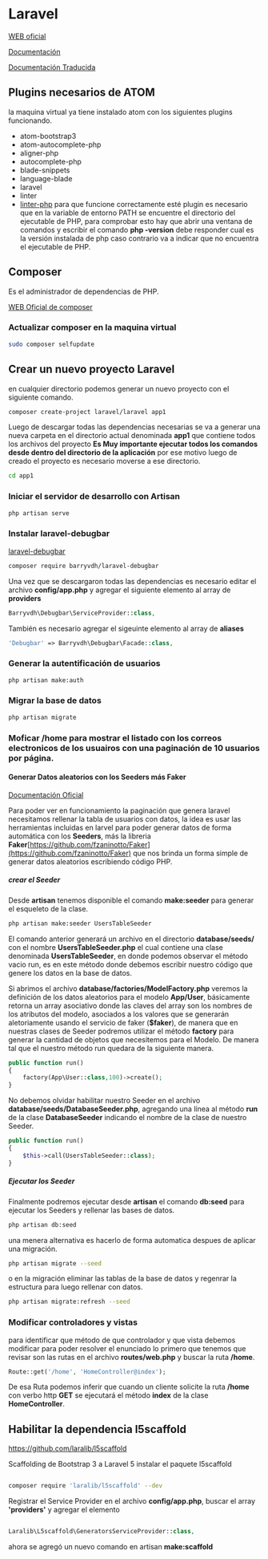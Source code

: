 # Laravel
[WEB oficial](https://laravel.com)

[Documentación](https://laravel.com/docs/5.3)

[Documentación Traducida](http://laraveles.com/docs/5.1/)

## Plugins necesarios de ATOM
la maquina virtual ya tiene instalado atom con los siguientes plugins funcionando.
- atom-bootstrap3
- atom-autocomplete-php
- aligner-php
- autocomplete-php
- blade-snippets
- language-blade
- laravel
- linter
- [linter-php](https://atom.io/packages/linter-php) para que funcione correctamente esté plugin es necesario que en la variable de entorno PATH se encuentre el directorio del ejecutable de PHP, para comprobar esto hay que abrir una ventana de comandos y escribir el comando **php -version** debe responder cual es la versión instalada de php caso contrario va a indicar que no encuentra el ejecutable de PHP.


## Composer
Es el administrador de dependencias de PHP.

[WEB Oficial de composer](https://getcomposer.org/)

### Actualizar composer en la maquina virtual
```bash
sudo composer selfupdate
```

## Crear un nuevo proyecto Laravel
en cualquier directorio podemos generar un nuevo proyecto con el siguiente comando.

```bash
composer create-project laravel/laravel app1
```
Luego de descargar todas las dependencias necesarias se va a generar una nueva carpeta en el directorio actual denominada **app1** que contiene todos los archivos del proyecto **Es Muy importante ejecutar todos los comandos desde dentro del directorio de la aplicación** por ese motivo luego de creado el proyecto es necesario moverse a ese directorio.

```bash
cd app1
```

### Iniciar el servidor de desarrollo con Artisan
```bash
php artisan serve
```
### Instalar laravel-debugbar
[laravel-debugbar](https://github.com/barryvdh/laravel-debugbar)

```bash
composer require barryvdh/laravel-debugbar
```

Una vez que se descargaron todas las dependencias es necesario editar el archivo **config/app.php** y agregar el siguiente elemento al array de **providers**

```php
Barryvdh\Debugbar\ServiceProvider::class,
```

También es necesario agregar el sigeuinte elemento al array de **aliases**

```php
'Debugbar' => Barryvdh\Debugbar\Facade::class,
```

### Generar la autentificación de usuarios
```bash
php artisan make:auth
```

### Migrar la base de datos
```bash
php artisan migrate
```
### Moficar **/home** para mostrar el listado con los correos electronicos de los usuairos con una paginación de 10 usuarios por página.

#### Generar Datos aleatorios con los Seeders más Faker
[Documentación Oficial](https://laravel.com/docs/5.3/seeding)

Para poder ver en funcionamiento la paginación que genera laravel necesitamos rellenar la tabla de usuarios con datos, la idea es usar las herramientas incluidas en larvel para poder generar datos de forma automática con los **Seeders**, más la libreria **Faker**[https://github.com/fzaninotto/Faker](https://github.com/fzaninotto/Faker) que nos brinda un forma simple de generar datos aleatorios escribiendo código PHP.

##### crear el Seeder
Desde **artisan** tenemos disponible el comando **make:seeder** para generar el esqueleto de la clase.

```bash
php artisan make:seeder UsersTableSeeder
```

El comando anterior generará un archivo en el directorio **database/seeds/** con el nombre **UsersTableSeeder.php** el cual contiene una clase denominada **UsersTableSeeder**, en donde podemos observar el método vacio run, es en este método donde debemos escribir nuestro código que genere los datos en la base de datos.

Si abrimos el archivo **database/factories/ModelFactory.php** veremos la definición de los datos aleatorios para el modelo **App/User**, básicamente retorna un array asociativo donde las claves del array son los nombres de los atributos del modelo, asociados a los valores que se generarán aletoriamente usando el servicio de faker (**$faker**), de manera que en nuestras clases de Seeder podremos utilizar el método **factory** para generar la cantidad de objetos que necesitemos para el Modelo.
De manera tal que el nuestro método run quedara de la siguiente manera.

```php
public function run()
{
    factory(App\User::class,100)->create();
}
```

No debemos olvidar habilitar nuestro Seeder en el archivo **database/seeds/DatabaseSeeder.php**, agregando una línea al método **run** de la clase **DatabaseSeeder** indicando el nombre de la clase de nuestro Seeder.

```php
public function run()
{
    $this->call(UsersTableSeeder::class);
}
```
##### Ejecutar los Seeder
Finalmente podremos ejecutar desde **artisan** el comando **db:seed** para ejecutar los Seeders y rellenar las bases de datos.

```bash
php artisan db:seed
```

una menera alternativa es hacerlo de forma automatica despues de aplicar una migración.

```bash
php artisan migrate --seed
```

o en la migración eliminar las tablas de la base de datos y regenrar la estructura para luego rellenar con datos.

```bash
php artisan migrate:refresh --seed
```

### Modificar controladores y vistas
para identificar que método de que controlador y que vista debemos modificar para poder resolver el enunciado lo primero que tenemos que revisar son las rutas en el archivo **routes/web.php** y buscar la ruta **/home**.

```php
Route::get('/home', 'HomeController@index');
```

De esa Ruta podemos inferir que cuando un cliente solicite la ruta **/home** con verbo http **GET** se ejecutará el método **index** de la clase **HomeController**.




## Habilitar la dependencia l5scaffold

https://github.com/laralib/l5scaffold

Scaffolding de Bootstrap 3 a Laravel 5
instalar el paquete l5scaffold

```bash

composer require 'laralib/l5scaffold' --dev
```

Registrar el Service Provider en el archivo **config/app.php**, buscar el array
**'providers'** y agregar el elemento

```php

Laralib\L5scaffold\GeneratorsServiceProvider::class,
```

ahora se agregó un nuevo comando en artisan **make:scaffold**
